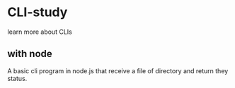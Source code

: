 # CLI-study
learn more about CLIs

## with node  
A basic cli program in node.js that receive a file of directory and return they status.
